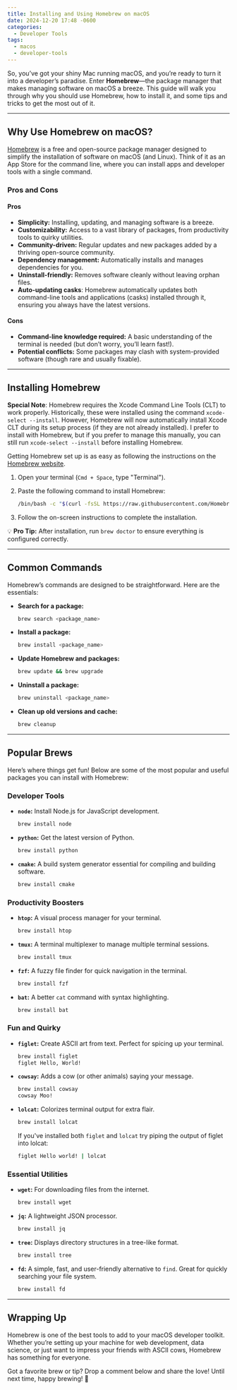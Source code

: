 ```yaml
---
title: Installing and Using Homebrew on macOS
date: 2024-12-20 17:48 -0600
categories:
  - Developer Tools
tags:
  - macos
  - developer-tools
---
```


So, you’ve got your shiny Mac running macOS, and you’re ready to turn it into a developer’s paradise. Enter **Homebrew**—the package manager that makes managing software on macOS a breeze. This guide will walk you through why you should use Homebrew, how to install it, and some tips and tricks to get the most out of it.

---

## Why Use Homebrew on macOS?

[Homebrew](https://brew.sh/) is a free and open-source package manager designed to simplify the installation of software on macOS (and Linux). Think of it as an App Store for the command line, where you can install apps and developer tools with a single command.

### Pros and Cons

#### Pros
-  **Simplicity:** Installing, updating, and managing software is a breeze.
- **Customizability:** Access to a vast library of packages, from productivity tools to quirky utilities.
- **Community-driven:** Regular updates and new packages added by a thriving open-source community.
- **Dependency management:** Automatically installs and manages dependencies for you.
- **Uninstall-friendly:** Removes software cleanly without leaving orphan files.
- **Auto-updating casks**: Homebrew automatically updates both command-line tools and applications (casks) installed through it, ensuring you always have the latest versions.

#### Cons
- **Command-line knowledge required:** A basic understanding of the terminal is needed (but don’t worry, you’ll learn fast!).
- **Potential conflicts:** Some packages may clash with system-provided software (though rare and usually fixable).

---

## Installing Homebrew

**Special Note**: Homebrew requires the Xcode Command Line Tools (CLT) to work properly. Historically, these were installed using the command `xcode-select --install`. However, Homebrew will now automatically install Xcode CLT during its setup process (if they are not already installed). I prefer to install with Homebrew, but if you prefer to manage this manually, you can still run `xcode-select --install` before installing Homebrew.

Getting Homebrew set up is as easy as following the instructions on the [Homebrew website](https://brew.sh/).

1. Open your terminal (`Cmd + Space`, type "Terminal").
    
2. Paste the following command to install Homebrew:
    
    ```sh
    /bin/bash -c "$(curl -fsSL https://raw.githubusercontent.com/Homebrew/install/HEAD/install.sh)"
    ```
    
3. Follow the on-screen instructions to complete the installation.
    

💡 **Pro Tip:** After installation, run `brew doctor` to ensure everything is configured correctly.

---

## Common Commands

Homebrew’s commands are designed to be straightforward. Here are the essentials:

- **Search for a package:**
    
    ```sh
    brew search <package_name>
    ```
    
- **Install a package:**
    
    ```sh
    brew install <package_name>
    ```
    
- **Update Homebrew and packages:**
    
    ```sh
    brew update && brew upgrade
    ```
    
- **Uninstall a package:**
    
    ```sh
    brew uninstall <package_name>
    ```
    
- **Clean up old versions and cache:**
    
    ```sh
    brew cleanup
    ```
    

---

## Popular Brews

Here’s where things get fun! Below are some of the most popular and useful packages you can install with Homebrew:

### Developer Tools

- **`node`:** Install Node.js for JavaScript development.
    
    ```sh
    brew install node
    ```
    
- **`python`:** Get the latest version of Python.
    
    ```sh
    brew install python
    ```
    
- **`cmake`:** A build system generator essential for compiling and building software.
    
    ```sh
    brew install cmake
    ```
    

### Productivity Boosters

- **`htop`:** A visual process manager for your terminal.
    
    ```sh
    brew install htop
    ```
    
- **`tmux`:** A terminal multiplexer to manage multiple terminal sessions.
    
    ```sh
    brew install tmux
    ```
    
- **`fzf`:** A fuzzy file finder for quick navigation in the terminal.
    
    ```sh
    brew install fzf
    ```
    
- **`bat`:** A better `cat` command with syntax highlighting.
    
    ```sh
    brew install bat
    ```
    

### Fun and Quirky

- **`figlet`:** Create ASCII art from text. Perfect for spicing up your terminal.
    
    ```sh
    brew install figlet
    figlet Hello, World!
    ```
    
- **`cowsay`:** Adds a cow (or other animals) saying your message.
    
    ```sh
    brew install cowsay
    cowsay Moo!
    ```
    
- **`lolcat`:** Colorizes terminal output for extra flair.
    
    ```sh
    brew install lolcat
    ```
    
    
    If you've installed both `figlet` and `lolcat` try piping the output of figlet into lolcat:
	
	```sh
	figlet Hello world! | lolcat
	```
	
### Essential Utilities

- **`wget`:** For downloading files from the internet.
    
    ```sh
    brew install wget
    ```
    
- **`jq`:** A lightweight JSON processor.
    
    ```sh
    brew install jq
    ```
    
- **`tree`:** Displays directory structures in a tree-like format.
    
    ```sh
    brew install tree
    ```
    
- **`fd`:** A simple, fast, and user-friendly alternative to `find`. Great for quickly searching your file system.
    
    ```sh
    brew install fd
    ```
    
---

## Wrapping Up

Homebrew is one of the best tools to add to your macOS developer toolkit. Whether you’re setting up your machine for web development, data science, or just want to impress your friends with ASCII cows, Homebrew has something for everyone.

Got a favorite brew or tip? Drop a comment below and share the love! Until next time, happy brewing! 🍻
